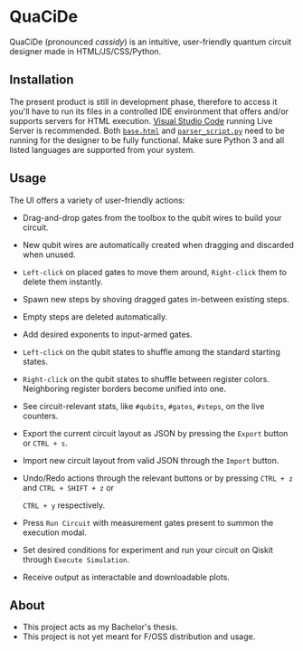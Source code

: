 # QuaCiDe
QuaCiDe (pronounced *cassidy*) is an intuitive, user-friendly quantum circuit designer made in HTML/JS/CSS/Python.

## Installation
The present product is still in development phase, therefore to access it you'll have to run its
files in a controlled IDE environment that offers and/or supports servers for HTML execution.
[Visual Studio Code](https://code.visualstudio.com/) running Live Server is recommended. Both
[`base.html`](https://github.com/asimakiskydros/QuaCiDe/blob/main/base.html) and [`parser_script.py`](https://github.com/asimakiskydros/QuaCiDe/blob/main/parser_script.py)
need to be running for the designer to be fully functional. Make sure Python 3 and all listed languages are supported from your system.

## Usage
The UI offers a variety of user-friendly actions:
* Drag-and-drop gates from the toolbox to the qubit wires to build your circuit.
* New qubit wires are automatically created when dragging and discarded when unused.
* `Left-click` on placed gates to move them around, `Right-click` them to delete them instantly.
* Spawn new steps by shoving dragged gates in-between existing steps.
* Empty steps are deleted automatically.
* Add desired exponents to input-armed gates.
* `Left-click` on the qubit states to shuffle among the standard starting states.
* `Right-click` on the qubit states to shuffle between register colors. Neighboring register borders
  become unified into one.
* See circuit-relevant stats, like `#qubits`, `#gates`, `#steps`, on the live counters.
* Export the current circuit layout as JSON by pressing the `Export` button or `CTRL + s`.
* Import new circuit layout from valid JSON through the `Import` button.
* Undo/Redo actions through the relevant buttons or by pressing `CTRL + z` and `CTRL + SHIFT + z` or
  
  `CTRL + y` respectively.
* Press `Run Circuit` with measurement gates present to summon the execution modal.
* Set desired conditions for experiment and run your circuit on Qiskit through `Execute Simulation`.
* Receive output as interactable and downloadable plots.

## About
* This project acts as my Bachelor's thesis. 
* This project is not yet meant for F/OSS distribution and usage.
